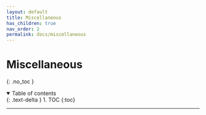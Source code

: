 ```yaml
---
layout: default
title: Miscellaneous
has_children: true
nav_order: 2
permalink: docs/miscellaneous
---
```


# Miscellaneous

{: .no_toc }

<details open markdown="block">
  <summary>
    Table of contents
  </summary>
  {: .text-delta }
1. TOC
{:toc}
</details>

---